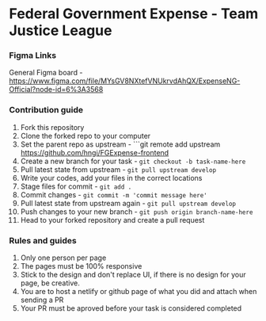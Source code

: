 # Federal Government Expense - Team Justice League

### Figma Links

General Figma board -https://www.figma.com/file/MYsGV8NXtefVNUkrvdAhQX/ExpenseNG-Official?node-id=6%3A3568


### Contribution guide

1. Fork this repository
2. Clone the forked repo to your computer
3. Set the parent repo as upstream - ```git remote add upstream https://github.com/hngi/FGExpense-frontend
4. Create a new branch for your task - ```git checkout -b task-name-here```
5. Pull latest state from upstream - ```git pull upstream develop```
6. Write your codes, add your files in the correct locations
7. Stage files for commit - ```git add .```
8. Commit changes - ```git commit -m 'commit message here'```
9. Pull latest state from upstream again - ```git pull upstream develop```
10. Push changes to your new branch - ```git push origin branch-name-here```
11. Head to your forked repository and create a pull request

### Rules and guides

1. Only one person per page
2. The pages must be 100% responsive
3. Stick to the design and don't replace UI, if there is no design for your page, be creative.
4. You are to host a netlify or github page of what you did and attach when sending a PR
5. Your PR must be aproved before your task is considered completed
